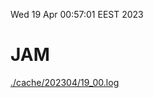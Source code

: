 Wed 19 Apr 00:57:01 EEST 2023
# JAM
<a href='./cache/202304/19_00.log'>./cache/202304/19_00.log</a>
